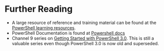 # Further Reading

- A large resource of reference and training material can be found at the [PowerShell learning resources][powershell-learning].
- PowerShell Documentation is found at [Powershell docs][]
- Channel 9 series on [Getting Started with PowerShell 3.0][getting-started].
  This is still a valuable series even though PowerShell 3.0 is now old and superseded.

[getting-started]: https://channel9.msdn.com/Series/GetStartedPowerShell3
[powershell-learning]: https://learn.microsoft.com/en-us/powershell/scripting/learn/more-powershell-learning
[Powershell docs]: https://learn.microsoft.com/en-us/powershell/
